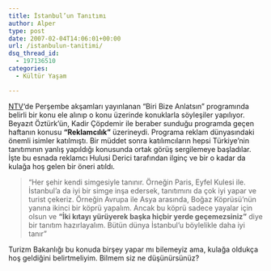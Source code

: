 ```yaml
---
title: İstanbul’un Tanıtımı
author: Alper
type: post
date: 2007-02-04T14:06:01+00:00
url: /istanbulun-tanitimi/
dsq_thread_id:
  - 197136510
categories:
  - Kültür Yaşam

---
```

[NTV][1]&#8216;de Perşembe akşamları yayınlanan &#8220;Biri Bize Anlatsın&#8221; programında belirli bir konu ele alınıp o konu üzerinde konuklarla söyleşiler yapılıyor. Beyazıt Öztürk&#8217;ün, Kadir Çöpdemir ile beraber sunduğu programda geçen haftanın konusu **&#8220;Reklamcılık&#8221;** üzerineydi. Programa reklam dünyasındaki önemli isimler katılmıştı. Bir müddet sonra katılımcıların hepsi Türkiye&#8217;nin tanıtımının yanlış yapıldığı konusunda ortak görüş sergilemeye başladılar. İşte bu esnada reklamcı Hulusi Derici tarafından ilginç ve bir o kadar da kulağa hoş gelen bir öneri atıldı.

> &#8220;Her şehir kendi simgesiyle tanınır. Örneğin Paris, Eyfel Kulesi ile. İstanbul&#8217;a da iyi bir simge inşa edersek, tanıtımını da çok iyi yapar ve turist çekeriz. Örneğin Avrupa ile Asya arasında, Boğaz Köprüsü&#8217;nün yanına ikinci bir köprü yapalım. Ancak bu köprü sadece yayalar için olsun ve **&#8220;İki kıtayı yürüyerek başka hiçbir yerde geçemezsiniz&#8221;** diye bir tanıtım hazırlayalım. Bütün dünya İstanbul&#8217;u böylelikle daha iyi tanır&#8221;

Turizm Bakanlığı bu konuda birşey yapar mı bilemeyiz ama, kulağa oldukça hoş geldiğini belirtmeliyim. Bilmem siz ne düşünürsünüz?

 [1]: https://www.ntv.com.tr/